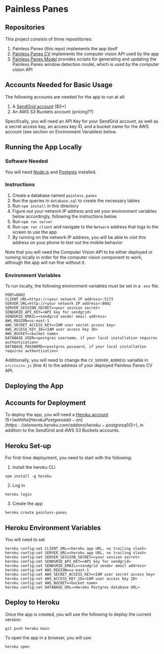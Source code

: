 # Painless Panes

## Repositories

This project consists of three repostitories:

1. Painless Panes (this repo) implements the app itself
2. [Painless Panes CV](https://github.com/avcopan/painless-panes-cv) implements the computer vision API used by the app
3. [Painless Panes Model](https://github.com/avcopan/painless-panes-model) provides scripts for generating and updating the Painless Panes window detection model, which is used by the computer vision API

## Accounts Needed for Basic Usage

The following accounts are needed for the app to run at all:

1. A [SendGrid account](https://sendgrid.com/pricing/) ($0+)
2. An AWS S3 Buckets account (pricing??)

Specifically, you will need an API Key for your SendGrid account, as well as a secret access key, an access key ID, and a bucket name for the AWS account (see section on Environment Variables) below.


## Running the App Locally

### Software Needed

You will need [Node.js](https://nodejs.org/en) and [Postgres](https://www.postgresql.org/) installed.

### Instructions

1. Create a database named `painless_panes`
2. Run the queries in `database.sql` to create the necessary tables
3. Run `npm install` in this directory
4. Figure out your network IP address and set your environment variables below accordingly, following the instructions below.
5. Run `npm run server`
6. Run `npm run client` and navigate to the `Network` address that logs to the screen to use the app
7. By running on the network IP address, you will be able to visit this address on your phone to test out the mobile behavior

Note that you will need the Computer Vision API to be either deployed or running locally in order for the computer vision component to work, although the app will run fine without it.

### Environment Variables

To run locally, the following environment variables must be set in a `.env` file.

```
PORT=8002
CLIENT_URL=https://<your network IP address>:5173
SERVER_URL=http://<your network IP address>:8002
SERVER_SESSION_SECRET=<your session secret>
SENDGRID_API_KEY=<API key for sendgrid>
SENDGRID_EMAIL=<sendgrid sender email address>
AWS_REGION=us-east-1
AWS_SECRET_ACCESS_KEY=<IAM user secret access key>
AWS_ACCESS_KEY_ID=<IAM user access key ID>
AWS_BUCKET=<bucket name>
DATABASE_USER=<postgres username, if your local installation requires authentication>
DATABASE_PASSWORD=<postgres password, if your local installation requires authentication>
```

Additionally, you will need to change the `CV_SERVER_ADDRESS` variable in `src/cv/cv.js` (line 4) to the address of your deployed Painless Panes CV API.

## Deploying the App

## Accounts for Deployment

To deploy the app, you will need a [Heroku account](https://www.heroku.com/pricing) ($5+) with the [Heroku Postgres add-on](https://elements.heroku.com/addons/heroku-postgresql) ($5+), in addition to the SendGrid and AWS S3 Buckets accounts.

## Heroku Set-up

For first-time deployment, you need to start with the following:
1. Install the heroku CLI
```
npm install -g heroku
```
2. Log in
```
heroku login
```
3. Create the app
```
heroku create painless-panes
```

## Heroku Environment Variables

You will need to set
```
heroku config:set CLIENT_URL=<heroku app URL, no trailing slash>
heroku config:set SERVER_URL=<heroku app URL, no trailing slash>
heroku config:set SERVER_SESSION_SECRET=<your session secret>
heroku config:set SENDGRID_API_KEY=<API key for sendgrid>
heroku config:set SENDGRID_EMAIL=<sendgrid sender email address>
heroku config:set AWS_REGION=us-east-1
heroku config:set AWS_SECRET_ACCESS_KEY=<IAM user secret access key>
heroku config:set AWS_ACCESS_KEY_ID=<IAM user access key ID>
heroku config:set AWS_BUCKET=<bucket name>
heroku config:set DATABASE_URL=<Heroku Postgres database URL>
```

## Deploy to Heroku

Once the app is created, you will use the following to deploy the current version:
```
git push heroku main
```
To open the app in a browser, you will use:
```
heroku open
```
